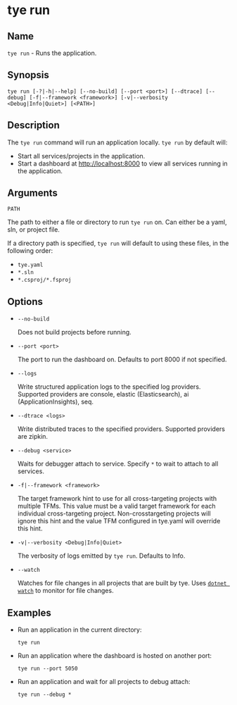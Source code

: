 # tye run

## Name

`tye run` - Runs the application.

## Synopsis

```text
tye run [-?|-h|--help] [--no-build] [--port <port>] [--dtrace] [--debug] [-f|--framework <framework>] [-v|--verbosity <Debug|Info|Quiet>] [<PATH>]
```

## Description

The `tye run` command will run an application locally. `tye run` by default will:

- Start all services/projects in the application.
- Start a dashboard at <http://localhost:8000> to view all services running in the application.

## Arguments

`PATH`

The path to either a file or directory to run `tye run` on. Can either be a yaml, sln, or project file.

If a directory path is specified, `tye run` will default to using these files, in the following order:

- `tye.yaml`
- `*.sln`
- `*.csproj/*.fsproj`

## Options

- `--no-build`

    Does not build projects before running.

- `--port <port>`

    The port to run the dashboard on. Defaults to port 8000 if not specified.

- `--logs`

    Write structured application logs to the specified log providers. Supported providers are console, elastic (Elasticsearch), ai (ApplicationInsights), seq.

- `--dtrace <logs>`

    Write distributed traces to the specified providers. Supported providers are zipkin.

- `--debug <service>`

    Waits for debugger attach to service. Specify `*` to wait to attach to all services.

- `-f|--framework <framework>`

    The target framework hint to use for all cross-targeting projects with multiple TFMs. This value must be a valid target framework for each individual cross-targeting project. Non-crosstargeting projects will ignore this hint and the value TFM configured in tye.yaml will override this hint.

- `-v|--verbosity <Debug|Info|Quiet>`

    The verbosity of logs emitted by `tye run`. Defaults to Info.

- `--watch`

    Watches for file changes in all projects that are built by tye. Uses [`dotnet watch`](https://docs.microsoft.com/en-us/aspnet/core/tutorials/dotnet-watch?view=aspnetcore-3.1) to monitor for file changes.

## Examples

- Run an application in the current directory:

    ```text
    tye run
    ```

- Run an application where the dashboard is hosted on another port:

    ```text
    tye run --port 5050
    ```

- Run an application and wait for all projects to debug attach:

    ```text
    tye run --debug *
    ```
